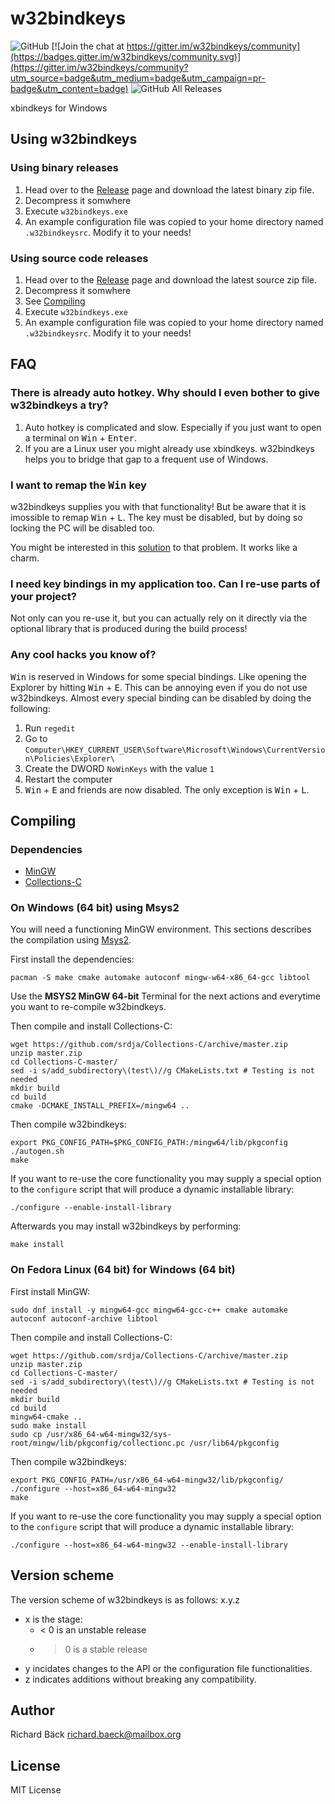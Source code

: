 # w32bindkeys

![GitHub](https://img.shields.io/github/license/ritschmaster/w32bindkeys)
[![Join the chat at https://gitter.im/w32bindkeys/community](https://badges.gitter.im/w32bindkeys/community.svg)](https://gitter.im/w32bindkeys/community?utm_source=badge&utm_medium=badge&utm_campaign=pr-badge&utm_content=badge)
![GitHub All Releases](https://img.shields.io/github/downloads/ritschmaster/w32bindkeys/total)

xbindkeys for Windows

## Using w32bindkeys

### Using binary releases

1. Head over to the [Release](https://github.com/ritschmaster/w32bindkeys/releases) page and download the latest binary zip file.
2. Decompress it somwhere
3. Execute `w32bindkeys.exe`
4. An example configuration file was copied to your home directory named `.w32bindkeysrc`. Modify it to your needs!

### Using source code releases

1. Head over to the [Release](https://github.com/ritschmaster/w32bindkeys/releases) page and download the latest source zip file.
2. Decompress it somwhere
3. See [Compiling](#Compiling)
4. Execute `w32bindkeys.exe`
5. An example configuration file was copied to your home directory named `.w32bindkeysrc`. Modify it to your needs!

## FAQ

### There is already auto hotkey. Why should I even bother to give w32bindkeys a try?

1. Auto hotkey is complicated and slow. Especially if you just want to open a terminal on <kbd>Win</kbd> + <kbd>Enter</kbd>.
2. If you are a Linux user you might already use xbindkeys. w32bindkeys helps you to bridge that gap to a frequent use of Windows.

### I want to remap the <kbd>Win</kbd> key

w32bindkeys supplies you with that functionality! But be aware that it is imossible to remap <kbd>Win</kbd> + <kbd>L</kbd>. The key must be disabled, but by doing so locking the PC will be disabled too.

You might be interested in this [solution](https://stackoverflow.com/questions/301053/re-assign-override-hotkey-win-l-to-lock-windows#answer-27975295) to that problem. It works like a charm.

### I need key bindings in my application too. Can I re-use parts of your project?

Not only can you re-use it, but you can actually rely on it directly via the optional library that is produced during the build process!

### Any cool hacks you know of?

<kbd>Win</kbd> is reserved in Windows for some special bindings. Like opening the Explorer by hitting <kbd>Win</kbd> + <kbd>E</kbd>. This can be annoying even if you do not use w32bindkeys. Almost every special binding can be disabled by doing the following:

1. Run `regedit`
2. Go to `Computer\HKEY_CURRENT_USER\Software\Microsoft\Windows\CurrentVersion\Policies\Explorer\`
3. Create the DWORD `NoWinKeys` with the value `1`
4. Restart the computer
5. <kbd>Win</kbd> + <kbd>E</kbd> and friends are now disabled. The only exception is <kbd>Win</kbd> + <kbd>L</kbd>.


## Compiling

### Dependencies

* [MinGW](http://mingw.org/)
* [Collections-C](https://github.com/srdja/Collections-C)

### On Windows (64 bit) using Msys2

You will need a functioning MinGW environment. This sections describes the compilation using [Msys2](https://www.msys2.org/).

First install the dependencies:

    pacman -S make cmake automake autoconf mingw-w64-x86_64-gcc libtool

Use the __MSYS2 MinGW 64-bit__ Terminal for the next actions and everytime you want to re-compile w32bindkeys.

Then compile and install Collections-C:

    wget https://github.com/srdja/Collections-C/archive/master.zip
    unzip master.zip
    cd Collections-C-master/
    sed -i s/add_subdirectory\(test\)//g CMakeLists.txt # Testing is not needed
    mkdir build
    cd build
    cmake -DCMAKE_INSTALL_PREFIX=/mingw64 ..

Then compile w32bindkeys:

    export PKG_CONFIG_PATH=$PKG_CONFIG_PATH:/mingw64/lib/pkgconfig
    ./autogen.sh
    make

If you want to re-use the core functionality you may supply a special option to the `configure` script that will produce a dynamic installable library:

    ./configure --enable-install-library

Afterwards you may install w32bindkeys by performing:

    make install

### On Fedora Linux (64 bit) for Windows (64 bit)

First install MinGW:

    sudo dnf install -y mingw64-gcc mingw64-gcc-c++ cmake automake autoconf autoconf-archive libtool

Then compile and install Collections-C:

    wget https://github.com/srdja/Collections-C/archive/master.zip
    unzip master.zip
    cd Collections-C-master/
    sed -i s/add_subdirectory\(test\)//g CMakeLists.txt # Testing is not needed
    mkdir build
    cd build
    mingw64-cmake ..
    sudo make install
    sudo cp /usr/x86_64-w64-mingw32/sys-root/mingw/lib/pkgconfig/collectionc.pc /usr/lib64/pkgconfig

Then compile w32bindkeys:

    export PKG_CONFIG_PATH=/usr/x86_64-w64-mingw32/lib/pkgconfig/
    ./configure --host=x86_64-w64-mingw32
    make

If you want to re-use the core functionality you may supply a special option to the `configure` script that will produce a dynamic installable library:

    ./configure --host=x86_64-w64-mingw32 --enable-install-library


## Version scheme

The version scheme of w32bindkeys is as follows: x.y.z

* x is the stage:
  * < 0 is an unstable release
  * > 0 is a stable release
* y incidates changes to the API or the configuration file functionalities.
* z indicates additions without breaking any compatibility.

## Author

Richard Bäck <richard.baeck@mailbox.org>

## License

MIT License
